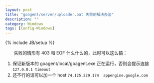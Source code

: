 ```yaml
---
layout: post
title: "goagent/server/uploader.bat 失败的解决办法"
description: ""
category: Windows
tags: [Config-Windows]
---
```

{% include JB/setup %}

　　失败的情形有 403 和 EOF 什么什么的，此时可以这么搞：

1. 保证新版本的 goagent/local/goagent.exe 正在运行，否则会提示连接 `127.0.0.1 timeout`
2. 还不行的话可以加一个 host `74.125.229.174	appengine.google.com`

